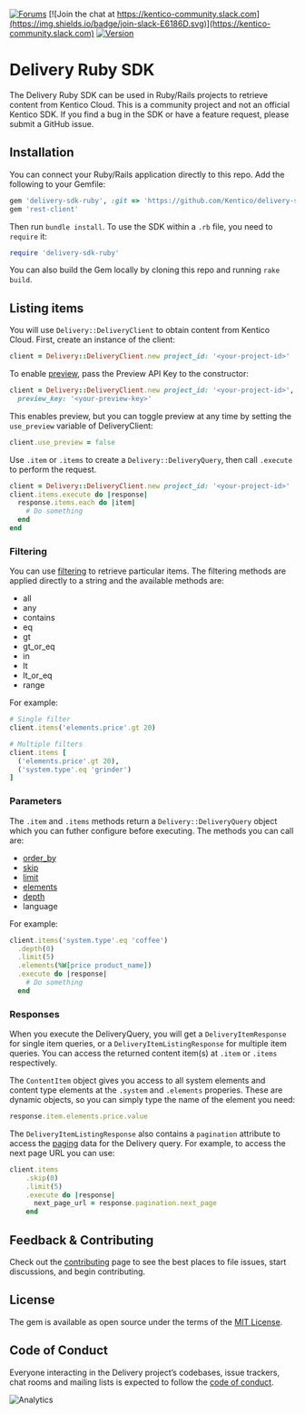 [![Forums](https://img.shields.io/badge/chat-on%20forums-orange.svg)](https://forums.kenticocloud.com) [![Join the chat at https://kentico-community.slack.com](https://img.shields.io/badge/join-slack-E6186D.svg)](https://kentico-community.slack.com) [![Version](https://img.shields.io/badge/version-0.3.0-green.svg)](https://github.com/Kentico/delivery-sdk-ruby/blob/master/lib/delivery/version.rb)

# Delivery Ruby SDK

The Delivery Ruby SDK can be used in Ruby/Rails projects to retrieve content from Kentico Cloud. This is a community project and not an official Kentico SDK. If you find a bug in the SDK or have a feature request, please submit a GitHub issue.

## Installation

You can connect your Ruby/Rails application directly to this repo. Add the following to your Gemfile:

```ruby
gem 'delivery-sdk-ruby', :git => 'https://github.com/Kentico/delivery-sdk-ruby.git'
gem 'rest-client'
```

Then run `bundle install`. To use the SDK within a `.rb` file, you need to `require` it:

```ruby
require 'delivery-sdk-ruby'
```

You can also build the Gem locally by cloning this repo and running `rake build`.

## Listing items

You will use `Delivery::DeliveryClient` to obtain content from Kentico Cloud. First, create an instance of the client:

```ruby
client = Delivery::DeliveryClient.new project_id: '<your-project-id>'
```

To enable [preview](https://developer.kenticocloud.com/docs/previewing-content-in-a-separate-environment "preview"), pass the Preview API Key to the constructor:

```ruby
client = Delivery::DeliveryClient.new project_id: '<your-project-id>',
  preview_key: '<your-preview-key>'
```

This enables preview, but you can toggle preview at any time by setting the `use_preview` variable of DeliveryClient:

```ruby
client.use_preview = false
```

Use `.item` or `.items` to create a `Delivery::DeliveryQuery`, then call `.execute` to perform the request.

```ruby
client = Delivery::DeliveryClient.new project_id: '<your-project-id>'
client.items.execute do |response|
  response.items.each do |item|
    # Do something
  end
end
```

### Filtering

You can use [filtering](https://developer.kenticocloud.com/v1/reference#content-filtering "filtering") to retrieve particular items. The filtering methods are applied directly to a string and the available methods are:

- all
- any
- contains
- eq
- gt
- gt_or_eq
- in
- lt
- lt_or_eq
- range

For example:

```ruby
# Single filter
client.items('elements.price'.gt 20)

# Multiple filters
client.items [
  ('elements.price'.gt 20),
  ('system.type'.eq 'grinder')
]
```

### Parameters

The `.item` and `.items` methods return a `Delivery::DeliveryQuery` object which you can futher configure before executing. The methods you can call are:

- [order_by](https://developer.kenticocloud.com/v1/reference#content-ordering "order_by")
- [skip](https://developer.kenticocloud.com/v1/reference#listing-response-paging "skip")
- [limit](https://developer.kenticocloud.com/v1/reference#listing-response-paging "limit")
- [elements](https://developer.kenticocloud.com/v1/reference#projection "elements")
- [depth](https://developer.kenticocloud.com/v1/reference#linked-content "depth")
- language

For example:

```ruby
client.items('system.type'.eq 'coffee')
  .depth(0)
  .limit(5)
  .elements(%W[price product_name])
  .execute do |response|
    # Do something
  end
```

### Responses

When you execute the DeliveryQuery, you will get a `DeliveryItemResponse` for single item queries, or a `DeliveryItemListingResponse` for multiple item queries. You can access the returned content item(s) at `.item` or `.items` respectively.

The `ContentItem` object gives you access to all system elements and content type elements at the `.system` and `.elements` properies. These are dynamic objects, so you can simply type the name of the element you need:

```ruby
response.item.elements.price.value
```

The `DeliveryItemListingResponse` also contains a `pagination` attribute to access the [paging](https://developer.kenticocloud.com/v1/reference#listing-response-paging "paging") data for the Delivery query. For example, to access the next page URL you can use:

```ruby
client.items
    .skip(0)
    .limit(5)
    .execute do |response|
      next_page_url = response.pagination.next_page
    end
```

## Feedback & Contributing

Check out the [contributing](https://github.com/Kentico/delivery-sdk-ruby/blob/master/CONTRIBUTING.md) page to see the best places to file issues, start discussions, and begin contributing.

## License

The gem is available as open source under the terms of the [MIT License](https://opensource.org/licenses/MIT).

## Code of Conduct

Everyone interacting in the Delivery project’s codebases, issue trackers, chat rooms and mailing lists is expected to follow the [code of conduct](https://github.com/Kentico/delivery-sdk-net/blob/master/CODE_OF_CONDUCT.md).

![Analytics](https://kentico-ga-beacon.azurewebsites.net/api/UA-69014260-4/Kentico/delivery-sdk-ruby?pixel)
